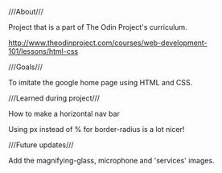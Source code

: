 ///About///

Project that is a part of The Odin Project's curriculum.

http://www.theodinproject.com/courses/web-development-101/lessons/html-css

///Goals///

To imitate the google home page using HTML and CSS.

///Learned during project///

How to make a horizontal nav bar

Using px instead of % for border-radius is a lot nicer!

///Future updates///

Add the magnifying-glass, microphone and 'services' images.